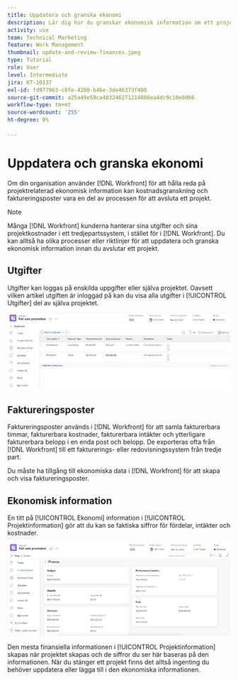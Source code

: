 ```yaml
---
title: Uppdatera och granska ekonomi
description: Lär dig hur du granskar ekonomisk information om ett projekt i [!DNL  Workfront].
activity: use
team: Technical Marketing
feature: Work Management
thumbnail: update-and-review-finances.jpeg
type: Tutorial
role: User
level: Intermediate
jira: KT-10137
exl-id: fd977963-c8fe-4200-b46e-3de46373f400
source-git-commit: a25a49e59ca483246271214886ea4dc9c10e8d66
workflow-type: tm+mt
source-wordcount: '255'
ht-degree: 0%

---
```


# Uppdatera och granska ekonomi

Om din organisation använder [!DNL Workfront] för att hålla reda på projektrelaterad ekonomisk information kan kostnadsgranskning och faktureringsposter vara en del av processen för att avsluta ett projekt.

>[!NOTE]
>
>Många [!DNL Workfront] kunderna hanterar sina utgifter och sina projektkostnader i ett tredjepartssystem, i stället för i [!DNL Workfront]. Du kan alltså ha olika processer eller riktlinjer för att uppdatera och granska ekonomisk information innan du avslutar ett projekt.


## Utgifter

Utgifter kan loggas på enskilda uppgifter eller själva projektet. Oavsett vilken artikel utgiften är inloggad på kan du visa alla utgifter i [!UICONTROL Utgifter] del av själva projektet.

![[!UICONTROL Utgifter] del av ett projekt](assets/expense-section.png)

## Faktureringsposter

Faktureringsposter används i [!DNL Workfront] för att samla fakturerbara timmar, fakturerbara kostnader, fakturerbara intäkter och ytterligare fakturerbara belopp i en enda post och belopp. De exporteras ofta från [!DNL Workfront] till ett fakturerings- eller redovisningssystem från tredje part.

Du måste ha tillgång till ekonomiska data i [!DNL Workfront] för att skapa och visa faktureringsposter.

## Ekonomisk information

En titt på [!UICONTROL Ekonomi] information i [!UICONTROL Projektinformation] gör att du kan se faktiska siffror för fördelar, intäkter och kostnader.

![Avsnittet Ekonomi i [!UICONTROL Projektinformation] fönster i ett projekt](assets/finance-section-project-details.png)

Den mesta finansiella informationen i [!UICONTROL Projektinformation] skapas när projektet skapas och de siffror du ser här baseras på den informationen. När du stänger ett projekt finns det alltså ingenting du behöver uppdatera eller lägga till i den ekonomiska informationen.

<!---
learn more urls
Create billing records
Manage project expenses
Project finances
--->
